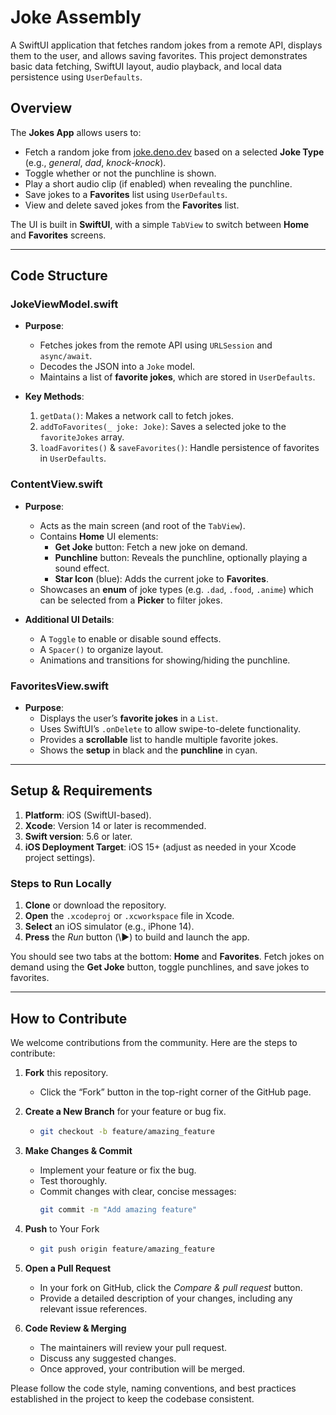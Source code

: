 # Joke Assembly

A SwiftUI application that fetches random jokes from a remote API, displays them to the user, and allows saving favorites. This project demonstrates basic data fetching, SwiftUI layout, audio playback, and local data persistence using `UserDefaults`.

## Overview

The **Jokes App** allows users to:
- Fetch a random joke from [joke.deno.dev](https://joke.deno.dev) based on a selected **Joke Type** (e.g., *general*, *dad*, *knock-knock*).  
- Toggle whether or not the punchline is shown.  
- Play a short audio clip (if enabled) when revealing the punchline.  
- Save jokes to a **Favorites** list using `UserDefaults`.  
- View and delete saved jokes from the **Favorites** list.

The UI is built in **SwiftUI**, with a simple `TabView` to switch between **Home** and **Favorites** screens.

---

## Code Structure

### JokeViewModel.swift

- **Purpose**:  
  - Fetches jokes from the remote API using `URLSession` and `async/await`.  
  - Decodes the JSON into a `Joke` model.  
  - Maintains a list of **favorite jokes**, which are stored in `UserDefaults`.

- **Key Methods**:  
  1. `getData()`: Makes a network call to fetch jokes.  
  2. `addToFavorites(_ joke: Joke)`: Saves a selected joke to the `favoriteJokes` array.  
  3. `loadFavorites()` & `saveFavorites()`: Handle persistence of favorites in `UserDefaults`.  

### ContentView.swift

- **Purpose**:  
  - Acts as the main screen (and root of the `TabView`).  
  - Contains **Home** UI elements:
    - **Get Joke** button: Fetch a new joke on demand.  
    - **Punchline** button: Reveals the punchline, optionally playing a sound effect.  
    - **Star Icon** (blue): Adds the current joke to **Favorites**.
  - Showcases an **enum** of joke types (e.g. `.dad`, `.food`, `.anime`) which can be selected from a **Picker** to filter jokes.

- **Additional UI Details**:  
  - A `Toggle` to enable or disable sound effects.  
  - A `Spacer()` to organize layout.  
  - Animations and transitions for showing/hiding the punchline.

### FavoritesView.swift

- **Purpose**:  
  - Displays the user’s **favorite jokes** in a `List`.  
  - Uses SwiftUI’s `.onDelete` to allow swipe-to-delete functionality.  
  - Provides a **scrollable** list to handle multiple favorite jokes.  
  - Shows the **setup** in black and the **punchline** in cyan.  

---

## Setup & Requirements

1. **Platform**: iOS (SwiftUI-based).  
2. **Xcode**: Version 14 or later is recommended.  
3. **Swift version**: 5.6 or later.  
4. **iOS Deployment Target**: iOS 15+ (adjust as needed in your Xcode project settings).

### Steps to Run Locally

1. **Clone** or download the repository.  
2. **Open** the `.xcodeproj` or `.xcworkspace` file in Xcode.  
3. **Select** an iOS simulator (e.g., iPhone 14).  
4. **Press** the *Run* button (\▶) to build and launch the app.

You should see two tabs at the bottom: **Home** and **Favorites**. Fetch jokes on demand using the **Get Joke** button, toggle punchlines, and save jokes to favorites.

---

## How to Contribute

We welcome contributions from the community. Here are the steps to contribute:

1. **Fork** this repository.  
   - Click the “Fork” button in the top-right corner of the GitHub page.  

2. **Create a New Branch** for your feature or bug fix.  
   - ```bash
     git checkout -b feature/amazing_feature
     ```  

3. **Make Changes & Commit**  
   - Implement your feature or fix the bug.  
   - Test thoroughly.  
   - Commit changes with clear, concise messages:
     ```bash
     git commit -m "Add amazing feature"
     ```  

4. **Push** to Your Fork  
   - ```bash
     git push origin feature/amazing_feature
     ```  

5. **Open a Pull Request**  
   - In your fork on GitHub, click the *Compare & pull request* button.  
   - Provide a detailed description of your changes, including any relevant issue references.

6. **Code Review & Merging**  
   - The maintainers will review your pull request.  
   - Discuss any suggested changes.  
   - Once approved, your contribution will be merged.

Please follow the code style, naming conventions, and best practices established in the project to keep the codebase consistent.

